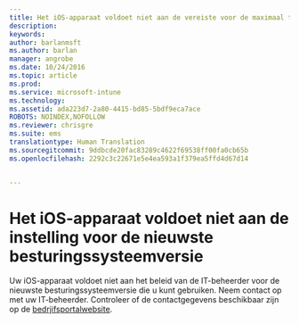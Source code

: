 ```yaml
---
title: Het iOS-apparaat voldoet niet aan de vereiste voor de maximaal toegestane besturingssysteemversie | Microsoft Intune
description: 
keywords: 
author: barlanmsft
ms.author: barlan
manager: angrobe
ms.date: 10/24/2016
ms.topic: article
ms.prod: 
ms.service: microsoft-intune
ms.technology: 
ms.assetid: ada223d7-2a80-4415-bd85-5bdf9eca7ace
ROBOTS: NOINDEX,NOFOLLOW
ms.reviewer: chrisgre
ms.suite: ems
translationtype: Human Translation
ms.sourcegitcommit: 9ddbcde20fac83289c4622f69538ff00fa0cb65b
ms.openlocfilehash: 2292c3c22671e5e4ea593a1f379ea5ffd4d67d14


---
```



# <a name="ios-device-doesnt-comply-with-the-setting-for-the-latest-operating-system-version"></a>Het iOS-apparaat voldoet niet aan de instelling voor de nieuwste besturingssysteemversie

Uw iOS-apparaat voldoet niet aan het beleid van de IT-beheerder voor de nieuwste besturingssysteemversie die u kunt gebruiken. Neem contact op met uw IT-beheerder. Controleer of de contactgegevens beschikbaar zijn op de [bedrjifsportalwebsite](http://portal.manage.microsoft.com).



<!--HONumber=Nov16_HO1-->


